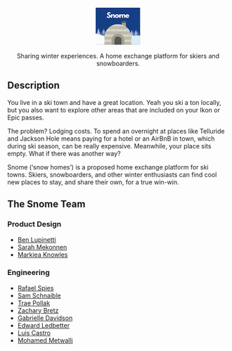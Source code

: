 <p align="center">
  <img src="./Snome.png?raw=true" alt="Snome logo"/>
</p>
<p align="center">
  Sharing winter experiences. A home exchange platform for skiers and snowboarders.
</p>

## Description
You live in a ski town and have a great location. Yeah you ski a ton locally, but you also want to explore other areas that are included on your Ikon or Epic passes.

The problem? Lodging costs.  To spend an overnight at places like Telluride and Jackson Hole means paying for a hotel or an AirBnB in town, which during ski season, can be really expensive. Meanwhile, your place sits empty.  What if there was another way?

Snome (‘snow homes’) is a proposed home exchange platform for ski towns. Skiers, snowboarders, and other winter enthusiasts can find cool new places to stay, and share their own, for a true win-win.

## The Snome Team


### Product Design
- [Ben Lupinetti](benuxdesign.com)
- [Sarah Mekonnen](https://www.sarahmekonnen.com/)
- [Markiea Knowles](https://markieaknowles.com)

### Engineering
- [Rafael Spies](https://github.com/raphaelspies)
- [Sam Schnaible](https://github.com/Sam-Schnaible)
- [Trae Pollak](https://github.com/trae77)
- [Zachary Bretz](https://github.com/zbretz)
- [Gabrielle Davidson](https://github.com/gabriellend)
- [Edward Ledbetter](https://github.com/EdwardLedbetter)
- [Luis Castro](https://github.com/foreverluiscastro)
- [Mohamed Metwalli](https://github.com/mmetwalli96)
